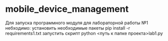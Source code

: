 # mobile_device_management
Для запуска программного модуля для лабораторной работы №1 небходимо: 
установить необходимые пакеты	pip install -r requirements1.txt
запустить скрипт	python <путь к папке проекта>lab1.py
